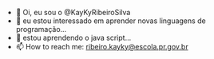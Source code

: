 - 👋 Oi, eu sou o @KayKyRibeiroSilva
- 👀 eu estou interessado em aprender novas
linguagens de programação...
- 🌱 estou aprendendo o java script...
- 📫 How to reach me: ribeiro.kayky@escola.pr.gov.br

<!---
KayKyRibeiroSilva/KayKyRibeiroSilva is a ✨ special ✨ repository because its `README.md` (this file) appears on your GitHub profile.
You can click the Preview link to take a look at your changes.
--->
